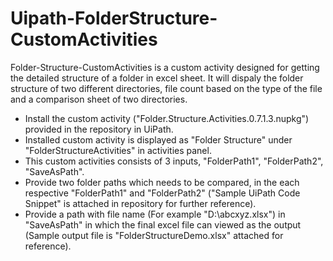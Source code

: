# Uipath-FolderStructure-CustomActivities
Folder-Structure-CustomActivities is a custom activity designed for getting the detailed structure of a folder in excel sheet. 
It will dispaly the folder structure of two different directories, file count based on the type of the file and a comparison sheet of two directories.
  * Install the custom activity ("Folder.Structure.Activities.0.7.1.3.nupkg") provided in the repository in UiPath.
  * Installed custom activity is displayed as "Folder Structure" under "FolderStructureActivities" in activities panel.
  * This custom activities consists of 3 inputs, "FolderPath1", "FolderPath2", "SaveAsPath".
  * Provide two folder paths which needs to be compared, in the each respective "FolderPath1" and "FolderPath2" ("Sample UiPath Code           Snippet" is attached in repository for further reference).  
  * Provide a path with file name (For example "D:\abcxyz.xlsx") in "SaveAsPath" in which the final excel file can viewed as the output       (Sample output file is "FolderStructureDemo.xlsx" attached for reference).

